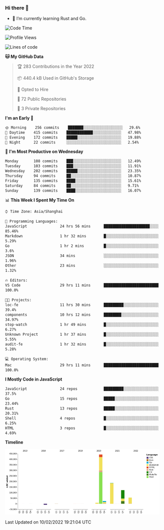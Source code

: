 ### Hi there 👋

- 🌱 I’m currently learning Rust and Go.

<!--START_SECTION:waka-->
![Code Time](http://img.shields.io/badge/Code%20Time-224%20hrs-blue)

![Profile Views](http://img.shields.io/badge/Profile%20Views-1-blue)

![Lines of code](https://img.shields.io/badge/From%20Hello%20World%20I%27ve%20Written-838%20Thousand%20lines%20of%20code-blue)

**🐱 My GitHub Data** 

> 🏆 283 Contributions in the Year 2022
 > 
> 📦 440.4 kB Used in GitHub's Storage 
 > 
> 💼 Opted to Hire
 > 
> 📜 72 Public Repositories 
 > 
> 🔑 3 Private Repositories  
 > 
**I'm an Early 🐤** 

```text
🌞 Morning    256 commits    ███████░░░░░░░░░░░░░░░░░░   29.6% 
🌆 Daytime    415 commits    ████████████░░░░░░░░░░░░░   47.98% 
🌃 Evening    172 commits    █████░░░░░░░░░░░░░░░░░░░░   19.88% 
🌙 Night      22 commits     ░░░░░░░░░░░░░░░░░░░░░░░░░   2.54%

```
📅 **I'm Most Productive on Wednesday** 

```text
Monday       108 commits    ███░░░░░░░░░░░░░░░░░░░░░░   12.49% 
Tuesday      103 commits    ███░░░░░░░░░░░░░░░░░░░░░░   11.91% 
Wednesday    202 commits    █████░░░░░░░░░░░░░░░░░░░░   23.35% 
Thursday     94 commits     ██░░░░░░░░░░░░░░░░░░░░░░░   10.87% 
Friday       135 commits    ████░░░░░░░░░░░░░░░░░░░░░   15.61% 
Saturday     84 commits     ██░░░░░░░░░░░░░░░░░░░░░░░   9.71% 
Sunday       139 commits    ████░░░░░░░░░░░░░░░░░░░░░   16.07%

```


📊 **This Week I Spent My Time On** 

```text
⌚︎ Time Zone: Asia/Shanghai

💬 Programming Languages: 
JavaScript               24 hrs 56 mins      █████████████████████░░░░   85.46% 
Markdown                 1 hr 32 mins        █░░░░░░░░░░░░░░░░░░░░░░░░   5.29% 
Go                       1 hr 2 mins         █░░░░░░░░░░░░░░░░░░░░░░░░   3.6% 
JSON                     34 mins             ░░░░░░░░░░░░░░░░░░░░░░░░░   1.96% 
Other                    23 mins             ░░░░░░░░░░░░░░░░░░░░░░░░░   1.32%

🔥 Editors: 
VS Code                  29 hrs 11 mins      █████████████████████████   100.0%

🐱‍💻 Projects: 
loc-fe                   11 hrs 30 mins      █████████░░░░░░░░░░░░░░░░   39.4% 
components               10 hrs 12 mins      ████████░░░░░░░░░░░░░░░░░   34.97% 
stop-watch               1 hr 49 mins        █░░░░░░░░░░░░░░░░░░░░░░░░   6.27% 
Unknown Project          1 hr 37 mins        █░░░░░░░░░░░░░░░░░░░░░░░░   5.55% 
audit-fe                 1 hr 32 mins        █░░░░░░░░░░░░░░░░░░░░░░░░   5.28%

💻 Operating System: 
Mac                      29 hrs 11 mins      █████████████████████████   100.0%

```

**I Mostly Code in JavaScript** 

```text
JavaScript               24 repos            █████████░░░░░░░░░░░░░░░░   37.5% 
Go                       15 repos            █████░░░░░░░░░░░░░░░░░░░░   23.44% 
Rust                     13 repos            █████░░░░░░░░░░░░░░░░░░░░   20.31% 
Shell                    4 repos             █░░░░░░░░░░░░░░░░░░░░░░░░   6.25% 
HTML                     3 repos             █░░░░░░░░░░░░░░░░░░░░░░░░   4.69%

```


**Timeline**

![Chart not found](https://raw.githubusercontent.com/elton/elton/main/charts/bar_graph.png) 


 Last Updated on 10/02/2022 19:21:04 UTC
<!--END_SECTION:waka-->

<!--
**elton/elton** is a ✨ _special_ ✨ repository because its `README.md` (this file) appears on your GitHub profile.

Here are some ideas to get you started:

- 🔭 I’m currently working on ...
- 🌱 I’m currently learning ...
- 👯 I’m looking to collaborate on ...
- 🤔 I’m looking for help with ...
- 💬 Ask me about ...
- 📫 How to reach me: ...
- 😄 Pronouns: ...
- ⚡ Fun fact: ...
-->
